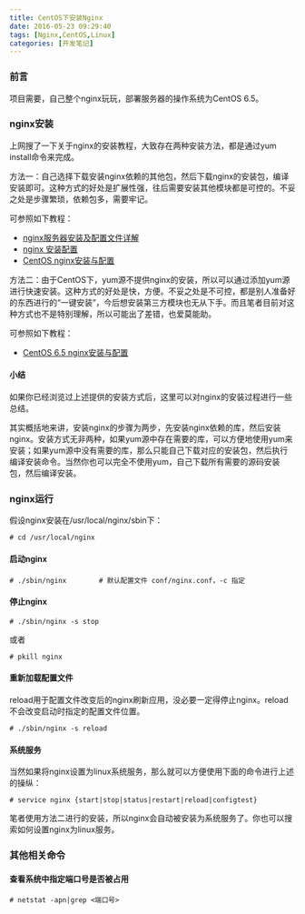 ```yaml
---
title: CentOS下安装Nginx
date: 2016-05-23 09:29:40
tags: [Nginx,CentOS,Linux]
categories: [开发笔记]
---
```

### 前言

项目需要，自己整个nginx玩玩，部署服务器的操作系统为CentOS 6.5。

### nginx安装

上网搜了一下关于nginx的安装教程，大致存在两种安装方法，都是通过yum install命令来完成。

方法一：自己选择下载安装nginx依赖的其他包，然后下载nginx的安装包，编译安装即可。这种方式的好处是扩展性强，往后需要安装其他模块都是可控的。不妥之处是步骤繁琐，依赖包多，需要牢记。

可参照如下教程：

- [nginx服务器安装及配置文件详解](http://seanlook.com/2015/05/17/nginx-install-and-config/)
- [nginx 安装配置](http://www.runoob.com/linux/nginx-install-setup.html)
- [CentOS nginx安装与配置](http://www.jianshu.com/p/d5114a2a2052)

方法二：由于CentOS下，yum源不提供nginx的安装，所以可以通过添加yum源进行快速安装。这种方式的好处是快，方便。不妥之处是不可控，都是别人准备好的东西进行的“一键安装”，今后想安装第三方模块也无从下手。而且笔者目前对这种方式也不是特别理解，所以可能出了差错，也爱莫能助。

<!-- more -->

可参照如下教程：

- [CentOS 6.5 nginx安装与配置](https://gist.github.com/ifels/c8cfdfe249e27ffa9ba1)

#### 小结

如果你已经浏览过上述提供的安装方式后，这里可以对nginx的安装过程进行一些总结。

其实概括地来讲，安装nginx的步骤为两步，先安装nginx依赖的库，然后安装nginx。安装方式无非两种，如果yum源中存在需要的库，可以方便地使用yum来安装；如果yum源中没有需要的库，那么只能自己下载对应的安装包，然后执行编译安装命令。当然你也可以完全不使用yum，自己下载所有需要的源码安装包，然后编译安装。

### nginx运行

假设nginx安装在/usr/local/nginx/sbin下：

``` Shell
# cd /usr/local/nginx
```

#### 启动nginx

``` Shell
# ./sbin/nginx        # 默认配置文件 conf/nginx.conf，-c 指定
```

#### 停止nginx

``` Shell
# ./sbin/nginx -s stop
```

或者

``` Shell
# pkill nginx
```

#### 重新加载配置文件

reload用于配置文件改变后的nginx刷新应用，没必要一定得停止nginx。reload不会改变启动时指定的配置文件位置。

``` Shell
# ./sbin/nginx -s reload
```

#### 系统服务

当然如果将nginx设置为linux系统服务，那么就可以方便使用下面的命令进行上述的操纵：

``` Shell
# service nginx {start|stop|status|restart|reload|configtest}
```

笔者使用方法二进行的安装，所以nginx会自动被安装为系统服务了。你也可以搜索如何设置nginx为linux服务。

### 其他相关命令

#### 查看系统中指定端口号是否被占用

``` Shell
# netstat -apn|grep <端口号>
```
